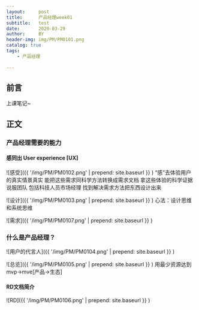 ```yaml
---
layout:     post
title:      产品经理week01
subtitle:   test
date:       2020-03-29
author:     BY
header-img: img/PM/PM0101.png
catalog: true
tags:
    - 产品经理
    
---
```



## 前言
上课笔记~

## 正文

### 产品经理需要的能力
#### 感同出 User experience [UX]

![感受]({{ '/img/PM/PM0102.png' | prepend: site.baseurl }} )
“感”去体验用户的真实情景真实
能把这些需求同科学方法转换成需求文档
拿这些体验的科学证据说服团队
包括科技人员市场经理
找到解决需求方法把东西设计出来

![设计]({{ '/img/PM/PM0103.png' | prepend: site.baseurl }} )
心法：设计思维和系统思维

![需求]({{ '/img/PM/PM0107.png' | prepend: site.baseurl }} )

### 什么是产品经理？

![用户的代言人]({{ '/img/PM/PM0104.png' | prepend: site.baseurl }} )

![总览]({{ '/img/PM/PM0105.png' | prepend: site.baseurl }} )
用最少资源达到mvp→mve[产品→生态]


#### RD文档简介
![RD]({{ '/img/PM/PM0106.png' | prepend: site.baseurl }} )


